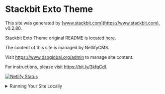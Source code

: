 # Stackbit Exto Theme

This site was generated by [www.stackbit.com](https://www.stackbit.com), v0.2.80.

Stackbit Exto Theme original README is located [here](./README.theme.md).

The content of this site is managed by NetlifyCMS. 

Visit https://www.dsoglobal.org/admin to manage site content.

For instructions, please visit https://bit.ly/3kfqCdI.

[![Netlify Status](https://api.netlify.com/api/v1/badges/d4de1fc1-cba3-4be8-be6a-6305981f2a6a/deploy-status)](https://app.netlify.com/sites/dsowebsite-179d5/deploys)

<details>
  <summary>Running Your Site Locally</summary>

1. [Install Hugo](https://gohugo.io/getting-started/quick-start/#step-1-install-hugo)

1. get "stackbit-api-key" from project menu in [Stackbit dashboard](https://app.stackbit.com/dashboard)

1. run the following command to assign this key to `STACKBIT_API_KEY` environment variable:

        export STACKBIT_API_KEY={stackbit_netlify_api_key}

1. run the following command to fetch additional site contents from Stackbit if needed:

        npx @stackbit/stackbit-pull --stackbit-pull-api-url=https://api.stackbit.com/pull/5e0179d5a0f54a001b505ffc

1. Build the site and start the Hugo server with drafts enabled

        hugo server -D

1. Browse to [http://localhost:1313/](http://localhost:1313/)
</details>
